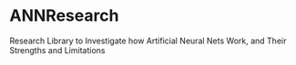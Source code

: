 # ANNResearch
Research Library to Investigate how Artificial Neural Nets Work, and Their Strengths and Limitations
